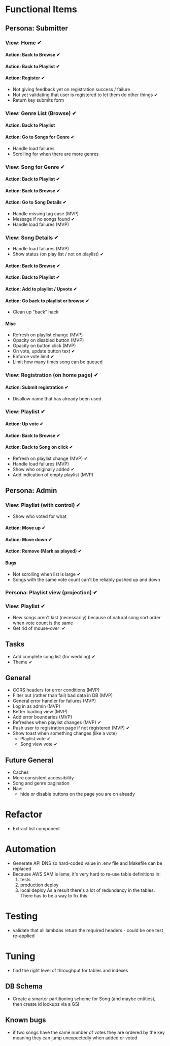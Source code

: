 # Functional Items

## Persona: Submitter

### View: Home ✔︎
#### Action: Back to Browse ✔︎
#### Action: Back to Playlist ✔︎
#### Action: Register ✔︎
* Not giving feedback yet on registration success / failure
* Not yet validating that user is registered to let them do other things ✔︎
* Return key submits form

### View: Genre List (Browse) ✔︎
#### Action: Back to Playlist
#### Action: Go to Songs for Genre ✔︎
* Handle load failures
* Scrolling for when there are more genres

### View: Song for Genre ✔︎︎ ︎

#### Action: Back to Playlist ✔︎
#### Action: Back to Browse ✔︎  
#### Action: Go to Song Details ✔︎
* Handle missing tag case (MVP)
* Message if no songs found  ✔︎
* Handle load failures (MVP)

### View: Song Details ✔︎
* Handle load failures (MVP)
* Show status (on play list / not on playlist) ✔︎
#### Action: Back to Browse ✔︎
#### Action: Back to Playlist︎ ✔︎
#### Action: Add to playlist / Upvote ✔︎
#### Action: Go back to playlist or browse ✔︎
  - Clean up "back" hack
#### Misc
- Refresh on playlist change (MVP)
- Opacity on disabled button (MVP)
- Opacity on button click (MVP)
- On vote, update button text ✔︎
- Enforce vote limit ✔︎
- Limit how many times song can be queued

### View: Registration (on home page) ✔︎︎ ︎
#### Action: Submit registration ✔︎
* Disallow name that has already been used

### View: Playlist ✔︎
#### Action: Up vote  ✔︎
#### Action: Back to Browse ✔︎
#### Action: Back to Song on click ✔︎
* Refresh on playlist change (MVP) ✔︎
* Handle load failures (MVP)
* Show who originally added  ✔︎
* Add indication of empty playlist (MVP)


## Persona: Admin
### View: Playlist (with control) ✔︎
* Show who voted for what
#### Action: Move up ✔︎
#### Action: Move down ✔︎
#### Action: Remove (Mark as played)  ✔︎
#### Bugs
* Not scrolling when list is large ✔︎
* Songs with the same vote count can't be reliably pushed up and down

### Persona: Playlist view (projection) ✔︎
### View: Playlist ✔︎
* New songs aren't last (necessarily) because of natural song sort order when vote count is the same
* Get rid of mouse-over ︎  ✔︎

## Tasks
* Add complete song list (for wedding)  ✔︎
* Theme  ✔︎

## General
* CORS headers for error conditions (MVP)
* Filter out (rather than fail) bad data in DB (MVP)
* General error handler for failures (MVP)
* Log in as admin  (MVP)
* Better loading view  (MVP)
* Add error boundaries  (MVP)
* Refreshes when playlist changes (MVP) ✔︎
* Push user to registration page if not registered (MVP) ✔︎
* Show toast when something changes (like a vote)
  * Playlist vote ✔︎
  * Song view vote ✔︎

## Future General
* Caches
* More consistent accessibility
* Song and genre pagination
* Nav:
  * hide or disable buttons on the page you are on already

# Refactor
- Extract list component

# Automation
* Generate API DNS so hard-coded value in .env file and Makefile can be replaced
* Because AWS SAM is lame, it's very hard to re-use table definitions in:
  1. tests
  2. production deploy
  3. local deploy
  As a result there's a lot of redundancy in the tables. There has to be a way to fix this.

# Testing
* validate that all lambdas return the required headers - could be one test re-applied

# Tuning
* find the right level of throughput for tables and indexes

## DB Schema
* Create a smarter partitioning scheme for Song (and maybe entities), then create id lookups via a GSI

## Known bugs
* if two songs have the same number of votes they are ordered by the key meaning they can jump unexpectedly when added or voted